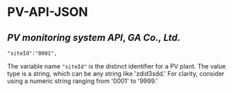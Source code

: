 # PV-API-JSON 
## _PV monitoring system API_, _GA Co., Ltd._

```
"siteId":"0001",
```

The variable name `"siteId"` is the distinct identifier for a PV plant.
The value type is a string, which can be any string like 'zdid3sdd.' For clarity, consider using a numeric string ranging from '0001' to '9999.'
